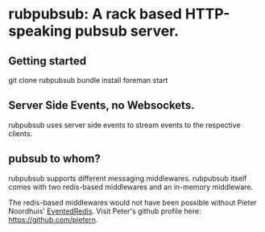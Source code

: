 # rubpubsub: A rack based HTTP-speaking pubsub server.

## Getting started

  git clone rubpubsub
  bundle install
  foreman start
  
## Server Side Events, no Websockets.

rubpubsub uses server side events to stream events to the respective clients.

## pubsub to whom?

rubpubsub supports different messaging middlewares. rubpubsub itself comes
with two redis-based middlewares and an in-memory middleware.


The redis-based middlewares would not have been possible without Pieter Noordhuis' 
[EventedRedis](https://gist.github.com/352068). Visit Peter's github profile here: https://github.com/pietern.
